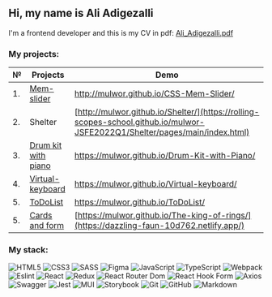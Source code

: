 ## Hi, my name is Ali Adigezalli 
I'm a frontend developer and this is my CV in pdf: 
[Ali_Adigezalli.pdf](https://github.com/Mulwor/Mulwor/files/10474717/Ali_Adigezalli.pdf)

### My projects: 

| № | Projects | Demo | 
| ------- | -------- | -------- | 
| 1.  | [Mem-slider](https://github.com/Mulwor/CSS-Mem-Slider/tree/gh-pages) | http://mulwor.github.io/CSS-Mem-Slider/ |
| 2.  | Shelter                                                              |[http://mulwor.github.io/Shelter/](https://rolling-scopes-school.github.io/mulwor-JSFE2022Q1/Shelter/pages/main/index.html)| 
| 3.  | [Drum kit with piano](https://github.com/Mulwor/Drum-Kit-with-Piano/tree/drum-kit-piano) |https://mulwor.github.io/Drum-Kit-with-Piano/ |
| 4.  | [Virtual-keyboard](https://github.com/Mulwor/Virtual-keyboard/tree/virtual-keyboard) | https://mulwor.github.io/Virtual-keyboard/ |
| 5.  | [ToDoList](https://github.com/Mulwor/ToDoList) | https://mulwor.github.io/ToDoList/ | 
| 5.  | [Cards and form](https://github.com/Mulwor/The-king-of-rings) | [https://mulwor.github.io/The-king-of-rings/](https://dazzling-faun-10d762.netlify.app/)|

### My stack: 
![HTML5](https://img.shields.io/badge/html5-%23E34F26.svg?style=for-the-badge&logo=html5&logoColor=white)
![CSS3](https://img.shields.io/badge/css3-%231572B6.svg?style=for-the-badge&logo=css3&logoColor=white)
![SASS](https://img.shields.io/badge/SASS-hotpink.svg?style=for-the-badge&logo=SASS&logoColor=white)
![Figma](https://img.shields.io/badge/figma-%23F24E1E.svg?style=for-the-badge&logo=figma&logoColor=white)
![JavaScript](https://img.shields.io/badge/-JavaScript-333?style=for-the-badge&logo=javascript)
![TypeScript](https://img.shields.io/badge/typescript-%23007ACC.svg?style=for-the-badge&logo=typescript&logoColor=white)
![Webpack](https://img.shields.io/badge/webpack-333?style=for-the-badge&logo=webpack&logoColor=white)
![Eslint](https://user-images.githubusercontent.com/91879193/231826273-47ced88f-3531-44bf-8370-d2e782feecf4.svg)
![React](https://img.shields.io/badge/react-%2320232a.svg?style=for-the-badge&logo=react&logoColor=%2361DAFB)
![Redux](https://img.shields.io/badge/redux-%23593d88.svg?style=for-the-badge&logo=redux&logoColor=white)
![React Router Dom](https://img.shields.io/badge/React_Router_Dom-CA4245?style=for-the-badge&logo=react-router&logoColor=white)
![React Hook Form](https://img.shields.io/badge/React_Hook_Form-F25278?style=for-the-badge&logo=react-hook-form&logoColor=white)
![Axios](https://img.shields.io/badge/-Axios-purple?style=for-the-badge&logo=swagger&logoColor=white)
![Swagger](https://img.shields.io/badge/-Swagger-%23Clojure?style=for-the-badge&logo=swagger&logoColor=white)
![Jest](https://img.shields.io/badge/-jest-%23C21325?style=for-the-badge&logo=jest&logoColor=white)
![MUI](https://img.shields.io/badge/MUI-%230081CB.svg?style=for-the-badge&logo=mui&logoColor=white)
![Storybook](https://img.shields.io/badge/-Storybook-FF4785?style=for-the-badge&logo=storybook&logoColor=white)
![Git](https://img.shields.io/badge/git-%23F05033.svg?style=for-the-badge&logo=git&logoColor=white)
![GitHub](https://img.shields.io/badge/github-%23121011.svg?style=for-the-badge&logo=github&logoColor=white)
![Markdown](https://img.shields.io/badge/-Markdown-333?style=for-the-badge&logo=markdown)




